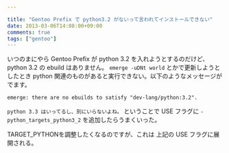 ```yaml
---

title: "Gentoo Prefix で python3.2 がないって言われてインストールできない"
date: 2013-03-06T14:08:00+09:00
comments: true
tags: ["gentoo"]
---
```


いつのまにやら Gentoo Prefix が python 3.2 を入れようとするのだけど、 python 3.2 の ebuild はありません。
`emerge -uDNt world` とかで更新しようとしたとき python 関連のものがあると実行できない。以下のようなメッセージがでます。

```
emerge: there are no ebuilds to satisfy "dev-lang/python:3.2".
```

`python 3.3 はいってるし、別にいらないよね。` ということで USE フラグに `-python_targets_python3_2` を追加したらうまくいった。

TARGET_PYTHONを調整したくなるのですが、これは 上記の USE フラグに展開される。
